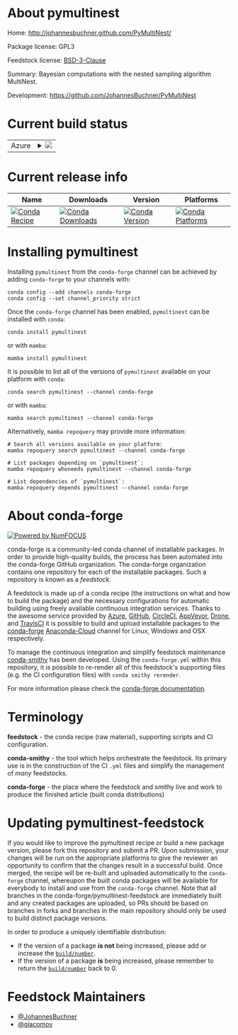 About pymultinest
=================

Home: http://johannesbuchner.github.com/PyMultiNest/

Package license: GPL3

Feedstock license: [BSD-3-Clause](https://github.com/conda-forge/pymultinest-feedstock/blob/main/LICENSE.txt)

Summary: Bayesian computations with the nested sampling algorithm MultiNest.

Development: https://github.com/JohannesBuchner/PyMultiNest

Current build status
====================


<table>
    
  <tr>
    <td>Azure</td>
    <td>
      <details>
        <summary>
          <a href="https://dev.azure.com/conda-forge/feedstock-builds/_build/latest?definitionId=5700&branchName=main">
            <img src="https://dev.azure.com/conda-forge/feedstock-builds/_apis/build/status/pymultinest-feedstock?branchName=main">
          </a>
        </summary>
        <table>
          <thead><tr><th>Variant</th><th>Status</th></tr></thead>
          <tbody><tr>
              <td>linux_64_python3.10.____cpython</td>
              <td>
                <a href="https://dev.azure.com/conda-forge/feedstock-builds/_build/latest?definitionId=5700&branchName=main">
                  <img src="https://dev.azure.com/conda-forge/feedstock-builds/_apis/build/status/pymultinest-feedstock?branchName=main&jobName=linux&configuration=linux_64_python3.10.____cpython" alt="variant">
                </a>
              </td>
            </tr><tr>
              <td>linux_64_python3.7.____cpython</td>
              <td>
                <a href="https://dev.azure.com/conda-forge/feedstock-builds/_build/latest?definitionId=5700&branchName=main">
                  <img src="https://dev.azure.com/conda-forge/feedstock-builds/_apis/build/status/pymultinest-feedstock?branchName=main&jobName=linux&configuration=linux_64_python3.7.____cpython" alt="variant">
                </a>
              </td>
            </tr><tr>
              <td>linux_64_python3.8.____73_pypy</td>
              <td>
                <a href="https://dev.azure.com/conda-forge/feedstock-builds/_build/latest?definitionId=5700&branchName=main">
                  <img src="https://dev.azure.com/conda-forge/feedstock-builds/_apis/build/status/pymultinest-feedstock?branchName=main&jobName=linux&configuration=linux_64_python3.8.____73_pypy" alt="variant">
                </a>
              </td>
            </tr><tr>
              <td>linux_64_python3.8.____cpython</td>
              <td>
                <a href="https://dev.azure.com/conda-forge/feedstock-builds/_build/latest?definitionId=5700&branchName=main">
                  <img src="https://dev.azure.com/conda-forge/feedstock-builds/_apis/build/status/pymultinest-feedstock?branchName=main&jobName=linux&configuration=linux_64_python3.8.____cpython" alt="variant">
                </a>
              </td>
            </tr><tr>
              <td>linux_64_python3.9.____73_pypy</td>
              <td>
                <a href="https://dev.azure.com/conda-forge/feedstock-builds/_build/latest?definitionId=5700&branchName=main">
                  <img src="https://dev.azure.com/conda-forge/feedstock-builds/_apis/build/status/pymultinest-feedstock?branchName=main&jobName=linux&configuration=linux_64_python3.9.____73_pypy" alt="variant">
                </a>
              </td>
            </tr><tr>
              <td>linux_64_python3.9.____cpython</td>
              <td>
                <a href="https://dev.azure.com/conda-forge/feedstock-builds/_build/latest?definitionId=5700&branchName=main">
                  <img src="https://dev.azure.com/conda-forge/feedstock-builds/_apis/build/status/pymultinest-feedstock?branchName=main&jobName=linux&configuration=linux_64_python3.9.____cpython" alt="variant">
                </a>
              </td>
            </tr><tr>
              <td>osx_64_python3.10.____cpython</td>
              <td>
                <a href="https://dev.azure.com/conda-forge/feedstock-builds/_build/latest?definitionId=5700&branchName=main">
                  <img src="https://dev.azure.com/conda-forge/feedstock-builds/_apis/build/status/pymultinest-feedstock?branchName=main&jobName=osx&configuration=osx_64_python3.10.____cpython" alt="variant">
                </a>
              </td>
            </tr><tr>
              <td>osx_64_python3.7.____cpython</td>
              <td>
                <a href="https://dev.azure.com/conda-forge/feedstock-builds/_build/latest?definitionId=5700&branchName=main">
                  <img src="https://dev.azure.com/conda-forge/feedstock-builds/_apis/build/status/pymultinest-feedstock?branchName=main&jobName=osx&configuration=osx_64_python3.7.____cpython" alt="variant">
                </a>
              </td>
            </tr><tr>
              <td>osx_64_python3.8.____73_pypy</td>
              <td>
                <a href="https://dev.azure.com/conda-forge/feedstock-builds/_build/latest?definitionId=5700&branchName=main">
                  <img src="https://dev.azure.com/conda-forge/feedstock-builds/_apis/build/status/pymultinest-feedstock?branchName=main&jobName=osx&configuration=osx_64_python3.8.____73_pypy" alt="variant">
                </a>
              </td>
            </tr><tr>
              <td>osx_64_python3.8.____cpython</td>
              <td>
                <a href="https://dev.azure.com/conda-forge/feedstock-builds/_build/latest?definitionId=5700&branchName=main">
                  <img src="https://dev.azure.com/conda-forge/feedstock-builds/_apis/build/status/pymultinest-feedstock?branchName=main&jobName=osx&configuration=osx_64_python3.8.____cpython" alt="variant">
                </a>
              </td>
            </tr><tr>
              <td>osx_64_python3.9.____73_pypy</td>
              <td>
                <a href="https://dev.azure.com/conda-forge/feedstock-builds/_build/latest?definitionId=5700&branchName=main">
                  <img src="https://dev.azure.com/conda-forge/feedstock-builds/_apis/build/status/pymultinest-feedstock?branchName=main&jobName=osx&configuration=osx_64_python3.9.____73_pypy" alt="variant">
                </a>
              </td>
            </tr><tr>
              <td>osx_64_python3.9.____cpython</td>
              <td>
                <a href="https://dev.azure.com/conda-forge/feedstock-builds/_build/latest?definitionId=5700&branchName=main">
                  <img src="https://dev.azure.com/conda-forge/feedstock-builds/_apis/build/status/pymultinest-feedstock?branchName=main&jobName=osx&configuration=osx_64_python3.9.____cpython" alt="variant">
                </a>
              </td>
            </tr>
          </tbody>
        </table>
      </details>
    </td>
  </tr>
</table>

Current release info
====================

| Name | Downloads | Version | Platforms |
| --- | --- | --- | --- |
| [![Conda Recipe](https://img.shields.io/badge/recipe-pymultinest-green.svg)](https://anaconda.org/conda-forge/pymultinest) | [![Conda Downloads](https://img.shields.io/conda/dn/conda-forge/pymultinest.svg)](https://anaconda.org/conda-forge/pymultinest) | [![Conda Version](https://img.shields.io/conda/vn/conda-forge/pymultinest.svg)](https://anaconda.org/conda-forge/pymultinest) | [![Conda Platforms](https://img.shields.io/conda/pn/conda-forge/pymultinest.svg)](https://anaconda.org/conda-forge/pymultinest) |

Installing pymultinest
======================

Installing `pymultinest` from the `conda-forge` channel can be achieved by adding `conda-forge` to your channels with:

```
conda config --add channels conda-forge
conda config --set channel_priority strict
```

Once the `conda-forge` channel has been enabled, `pymultinest` can be installed with `conda`:

```
conda install pymultinest
```

or with `mamba`:

```
mamba install pymultinest
```

It is possible to list all of the versions of `pymultinest` available on your platform with `conda`:

```
conda search pymultinest --channel conda-forge
```

or with `mamba`:

```
mamba search pymultinest --channel conda-forge
```

Alternatively, `mamba repoquery` may provide more information:

```
# Search all versions available on your platform:
mamba repoquery search pymultinest --channel conda-forge

# List packages depending on `pymultinest`:
mamba repoquery whoneeds pymultinest --channel conda-forge

# List dependencies of `pymultinest`:
mamba repoquery depends pymultinest --channel conda-forge
```


About conda-forge
=================

[![Powered by
NumFOCUS](https://img.shields.io/badge/powered%20by-NumFOCUS-orange.svg?style=flat&colorA=E1523D&colorB=007D8A)](https://numfocus.org)

conda-forge is a community-led conda channel of installable packages.
In order to provide high-quality builds, the process has been automated into the
conda-forge GitHub organization. The conda-forge organization contains one repository
for each of the installable packages. Such a repository is known as a *feedstock*.

A feedstock is made up of a conda recipe (the instructions on what and how to build
the package) and the necessary configurations for automatic building using freely
available continuous integration services. Thanks to the awesome service provided by
[Azure](https://azure.microsoft.com/en-us/services/devops/), [GitHub](https://github.com/),
[CircleCI](https://circleci.com/), [AppVeyor](https://www.appveyor.com/),
[Drone](https://cloud.drone.io/welcome), and [TravisCI](https://travis-ci.com/)
it is possible to build and upload installable packages to the
[conda-forge](https://anaconda.org/conda-forge) [Anaconda-Cloud](https://anaconda.org/)
channel for Linux, Windows and OSX respectively.

To manage the continuous integration and simplify feedstock maintenance
[conda-smithy](https://github.com/conda-forge/conda-smithy) has been developed.
Using the ``conda-forge.yml`` within this repository, it is possible to re-render all of
this feedstock's supporting files (e.g. the CI configuration files) with ``conda smithy rerender``.

For more information please check the [conda-forge documentation](https://conda-forge.org/docs/).

Terminology
===========

**feedstock** - the conda recipe (raw material), supporting scripts and CI configuration.

**conda-smithy** - the tool which helps orchestrate the feedstock.
                   Its primary use is in the construction of the CI ``.yml`` files
                   and simplify the management of *many* feedstocks.

**conda-forge** - the place where the feedstock and smithy live and work to
                  produce the finished article (built conda distributions)


Updating pymultinest-feedstock
==============================

If you would like to improve the pymultinest recipe or build a new
package version, please fork this repository and submit a PR. Upon submission,
your changes will be run on the appropriate platforms to give the reviewer an
opportunity to confirm that the changes result in a successful build. Once
merged, the recipe will be re-built and uploaded automatically to the
`conda-forge` channel, whereupon the built conda packages will be available for
everybody to install and use from the `conda-forge` channel.
Note that all branches in the conda-forge/pymultinest-feedstock are
immediately built and any created packages are uploaded, so PRs should be based
on branches in forks and branches in the main repository should only be used to
build distinct package versions.

In order to produce a uniquely identifiable distribution:
 * If the version of a package **is not** being increased, please add or increase
   the [``build/number``](https://docs.conda.io/projects/conda-build/en/latest/resources/define-metadata.html#build-number-and-string).
 * If the version of a package **is** being increased, please remember to return
   the [``build/number``](https://docs.conda.io/projects/conda-build/en/latest/resources/define-metadata.html#build-number-and-string)
   back to 0.

Feedstock Maintainers
=====================

* [@JohannesBuchner](https://github.com/JohannesBuchner/)
* [@giacomov](https://github.com/giacomov/)

